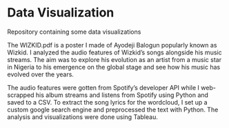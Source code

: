 # Data Visualization
 Repository containing some data visualizations

The WIZKID.pdf is a poster I made of Ayodeji Balogun popularly known as Wizkid. I analyzed the audio features of Wizkid’s songs alongside his music streams. The aim was to explore his evolution as an artist from a music star in Nigeria to his emergence on the global stage and see how his music has evolved over the years. 

The audio features were gotten from Spotify’s developer API while I web-scrapped his album streams and listens from Spotify using Python and saved to a CSV. To extract the song lyrics for the wordcloud, I set up a custom google search engine and preprocessed the text with Python. The analysis and visualizations were done using Tableau. 
